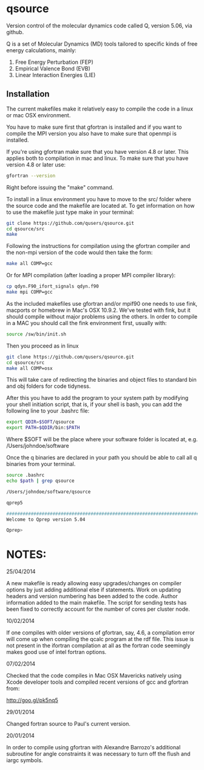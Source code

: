 qsource
=======
Version control of the molecular dynamics code called Q, version 5.06, via github.

Q is a set of Molecular Dynamics (MD) tools tailored to specific kinds of free energy calculations, mainly:

1. Free Energy Perturbation (FEP)
2. Empirical Valence Bond (EVB)
3. Linear Interaction Energies (LIE)

## Installation
The current makefiles make it relatively easy to compile the code in a linux or mac OSX environment.

You have to make sure first that gfortran is installed and if you want to compile the MPI version
you also have to make sure that openmpi is installed.

If you're using gfortran make sure that you have version 4.8 or later. This applies both to compilation in mac and linux.
To make sure that you have version 4.8 or later use:

```bash
gfortran --version
```

Right before issuing the "make" command.

To install in a linux environment you have to move to the src/ folder where the source code and the makefile are located at. To get information on how to use the makefile just type make in your terminal:
```bash
git clone https://github.com/qusers/qsource.git
cd qsource/src
make
```
Following the instructions for compilation using the gfortran compiler and the non-mpi version of the code would then take the form:

```bash
make all COMP=gcc
```

Or for MPI compilation (after loading a proper MPI compiler library):
```bash
cp qdyn.F90_ifort_signals qdyn.f90
make mpi COMP=gcc
```

As the included makefiles use gfortran and/or mpif90 one needs to use fink, macports or homebrew in Mac's OSX 10.9.2. We've tested with fink, but it should compile without major problems using the others.
In order to compile in a MAC you should call the fink environment first, usually with:

```bash
source /sw/bin/init.sh
```

Then you proceed as in linux
```bash
git clone https://github.com/qusers/qsource.git
cd qsource/src
make all COMP=osx
```

This will take care of redirecting the binaries and object files to standard bin and obj folders for code tidyness.

After this you have to add the program to your system path by modifying your shell initiation script, that is, if your shell is bash, you can add the following line to your .bashrc file:

```bash
export QDIR=$SOFT/qsource
export PATH=$QDIR/bin:$PATH  
```
Where $SOFT will be the place where your software folder is located at, e.g. /Users/johndoe/software

Once the q binaries are declared in your path you should be able to call all q binaries from your terminal.

```bash
source .bashrc
echo $path | grep qsource

/Users/johndoe/software/qsource

qprep5

###############################################################################
Welcome to Qprep version 5.04

Qprep> 
```



NOTES:
=========

25/04/2014

A new makefile is ready allowing easy upgrades/changes on compiler options by just adding additional else if statements. Work on updating headers and version numbering has been added to the code. Author information added to the main makefile. The script for sending tests has been fixed to correctly account for the number of cores per cluster node.


10/02/2014

If one compiles with older versions of gfortran, say, 4.6, a compilation error will come up when compiling the qcalc program at the rdf file.
This issue is not present in the ifortran compilation at all as the fortran code seemingly makes good use of intel fortran options.


07/02/2014

Checked that the code compiles in Mac OSX Mavericks natively using Xcode developer tools and compiled recent versions of gcc and gfortran from:

http://goo.gl/pk5nq5


29/01/2014

Changed fortran source to Paul's current version.


20/01/2014

In order to compile using gfortran with Alexandre Barrozo's additional subroutine for angle constraints
it was necessary to turn off the flush and iargc symbols.


